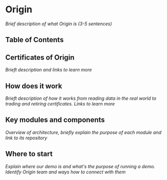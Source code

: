 # Origin
_Brief description of what Origin is (3-5 sentences)_

## Table of Contents

## Certificates of Origin
_Brieft description and links to learn more_

## How does it work
_Brieft description of how it works from reading data in the real world to trading and retiring certificates. Links to learn more_

## Key modules and components
_Overview of architecture, briefly explain the purpose of each module and link to its repository_

## Where to start
_Explain where our demo is and what's the purpose of running a demo. Identify Origin team and ways how to connect with them_
